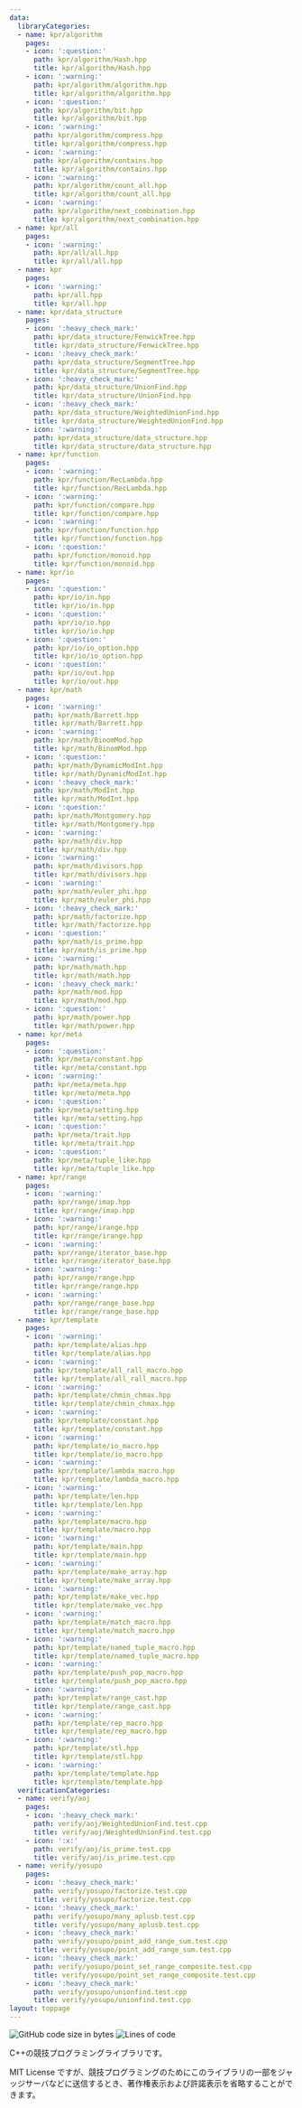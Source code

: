 ```yaml
---
data:
  libraryCategories:
  - name: kpr/algorithm
    pages:
    - icon: ':question:'
      path: kpr/algorithm/Hash.hpp
      title: kpr/algorithm/Hash.hpp
    - icon: ':warning:'
      path: kpr/algorithm/algorithm.hpp
      title: kpr/algorithm/algorithm.hpp
    - icon: ':question:'
      path: kpr/algorithm/bit.hpp
      title: kpr/algorithm/bit.hpp
    - icon: ':warning:'
      path: kpr/algorithm/compress.hpp
      title: kpr/algorithm/compress.hpp
    - icon: ':warning:'
      path: kpr/algorithm/contains.hpp
      title: kpr/algorithm/contains.hpp
    - icon: ':warning:'
      path: kpr/algorithm/count_all.hpp
      title: kpr/algorithm/count_all.hpp
    - icon: ':warning:'
      path: kpr/algorithm/next_combination.hpp
      title: kpr/algorithm/next_combination.hpp
  - name: kpr/all
    pages:
    - icon: ':warning:'
      path: kpr/all/all.hpp
      title: kpr/all/all.hpp
  - name: kpr
    pages:
    - icon: ':warning:'
      path: kpr/all.hpp
      title: kpr/all.hpp
  - name: kpr/data_structure
    pages:
    - icon: ':heavy_check_mark:'
      path: kpr/data_structure/FenwickTree.hpp
      title: kpr/data_structure/FenwickTree.hpp
    - icon: ':heavy_check_mark:'
      path: kpr/data_structure/SegmentTree.hpp
      title: kpr/data_structure/SegmentTree.hpp
    - icon: ':heavy_check_mark:'
      path: kpr/data_structure/UnionFind.hpp
      title: kpr/data_structure/UnionFind.hpp
    - icon: ':heavy_check_mark:'
      path: kpr/data_structure/WeightedUnionFind.hpp
      title: kpr/data_structure/WeightedUnionFind.hpp
    - icon: ':warning:'
      path: kpr/data_structure/data_structure.hpp
      title: kpr/data_structure/data_structure.hpp
  - name: kpr/function
    pages:
    - icon: ':warning:'
      path: kpr/function/RecLambda.hpp
      title: kpr/function/RecLambda.hpp
    - icon: ':warning:'
      path: kpr/function/compare.hpp
      title: kpr/function/compare.hpp
    - icon: ':warning:'
      path: kpr/function/function.hpp
      title: kpr/function/function.hpp
    - icon: ':question:'
      path: kpr/function/monoid.hpp
      title: kpr/function/monoid.hpp
  - name: kpr/io
    pages:
    - icon: ':question:'
      path: kpr/io/in.hpp
      title: kpr/io/in.hpp
    - icon: ':question:'
      path: kpr/io/io.hpp
      title: kpr/io/io.hpp
    - icon: ':question:'
      path: kpr/io/io_option.hpp
      title: kpr/io/io_option.hpp
    - icon: ':question:'
      path: kpr/io/out.hpp
      title: kpr/io/out.hpp
  - name: kpr/math
    pages:
    - icon: ':warning:'
      path: kpr/math/Barrett.hpp
      title: kpr/math/Barrett.hpp
    - icon: ':warning:'
      path: kpr/math/BinomMod.hpp
      title: kpr/math/BinomMod.hpp
    - icon: ':question:'
      path: kpr/math/DynamicModInt.hpp
      title: kpr/math/DynamicModInt.hpp
    - icon: ':heavy_check_mark:'
      path: kpr/math/ModInt.hpp
      title: kpr/math/ModInt.hpp
    - icon: ':question:'
      path: kpr/math/Montgomery.hpp
      title: kpr/math/Montgomery.hpp
    - icon: ':warning:'
      path: kpr/math/div.hpp
      title: kpr/math/div.hpp
    - icon: ':warning:'
      path: kpr/math/divisors.hpp
      title: kpr/math/divisors.hpp
    - icon: ':warning:'
      path: kpr/math/euler_phi.hpp
      title: kpr/math/euler_phi.hpp
    - icon: ':heavy_check_mark:'
      path: kpr/math/factorize.hpp
      title: kpr/math/factorize.hpp
    - icon: ':question:'
      path: kpr/math/is_prime.hpp
      title: kpr/math/is_prime.hpp
    - icon: ':warning:'
      path: kpr/math/math.hpp
      title: kpr/math/math.hpp
    - icon: ':heavy_check_mark:'
      path: kpr/math/mod.hpp
      title: kpr/math/mod.hpp
    - icon: ':question:'
      path: kpr/math/power.hpp
      title: kpr/math/power.hpp
  - name: kpr/meta
    pages:
    - icon: ':question:'
      path: kpr/meta/constant.hpp
      title: kpr/meta/constant.hpp
    - icon: ':warning:'
      path: kpr/meta/meta.hpp
      title: kpr/meta/meta.hpp
    - icon: ':question:'
      path: kpr/meta/setting.hpp
      title: kpr/meta/setting.hpp
    - icon: ':question:'
      path: kpr/meta/trait.hpp
      title: kpr/meta/trait.hpp
    - icon: ':question:'
      path: kpr/meta/tuple_like.hpp
      title: kpr/meta/tuple_like.hpp
  - name: kpr/range
    pages:
    - icon: ':warning:'
      path: kpr/range/imap.hpp
      title: kpr/range/imap.hpp
    - icon: ':warning:'
      path: kpr/range/irange.hpp
      title: kpr/range/irange.hpp
    - icon: ':warning:'
      path: kpr/range/iterator_base.hpp
      title: kpr/range/iterator_base.hpp
    - icon: ':warning:'
      path: kpr/range/range.hpp
      title: kpr/range/range.hpp
    - icon: ':warning:'
      path: kpr/range/range_base.hpp
      title: kpr/range/range_base.hpp
  - name: kpr/template
    pages:
    - icon: ':warning:'
      path: kpr/template/alias.hpp
      title: kpr/template/alias.hpp
    - icon: ':warning:'
      path: kpr/template/all_rall_macro.hpp
      title: kpr/template/all_rall_macro.hpp
    - icon: ':warning:'
      path: kpr/template/chmin_chmax.hpp
      title: kpr/template/chmin_chmax.hpp
    - icon: ':warning:'
      path: kpr/template/constant.hpp
      title: kpr/template/constant.hpp
    - icon: ':warning:'
      path: kpr/template/io_macro.hpp
      title: kpr/template/io_macro.hpp
    - icon: ':warning:'
      path: kpr/template/lambda_macro.hpp
      title: kpr/template/lambda_macro.hpp
    - icon: ':warning:'
      path: kpr/template/len.hpp
      title: kpr/template/len.hpp
    - icon: ':warning:'
      path: kpr/template/macro.hpp
      title: kpr/template/macro.hpp
    - icon: ':warning:'
      path: kpr/template/main.hpp
      title: kpr/template/main.hpp
    - icon: ':warning:'
      path: kpr/template/make_array.hpp
      title: kpr/template/make_array.hpp
    - icon: ':warning:'
      path: kpr/template/make_vec.hpp
      title: kpr/template/make_vec.hpp
    - icon: ':warning:'
      path: kpr/template/match_macro.hpp
      title: kpr/template/match_macro.hpp
    - icon: ':warning:'
      path: kpr/template/named_tuple_macro.hpp
      title: kpr/template/named_tuple_macro.hpp
    - icon: ':warning:'
      path: kpr/template/push_pop_macro.hpp
      title: kpr/template/push_pop_macro.hpp
    - icon: ':warning:'
      path: kpr/template/range_cast.hpp
      title: kpr/template/range_cast.hpp
    - icon: ':warning:'
      path: kpr/template/rep_macro.hpp
      title: kpr/template/rep_macro.hpp
    - icon: ':warning:'
      path: kpr/template/stl.hpp
      title: kpr/template/stl.hpp
    - icon: ':warning:'
      path: kpr/template/template.hpp
      title: kpr/template/template.hpp
  verificationCategories:
  - name: verify/aoj
    pages:
    - icon: ':heavy_check_mark:'
      path: verify/aoj/WeightedUnionFind.test.cpp
      title: verify/aoj/WeightedUnionFind.test.cpp
    - icon: ':x:'
      path: verify/aoj/is_prime.test.cpp
      title: verify/aoj/is_prime.test.cpp
  - name: verify/yosupo
    pages:
    - icon: ':heavy_check_mark:'
      path: verify/yosupo/factorize.test.cpp
      title: verify/yosupo/factorize.test.cpp
    - icon: ':heavy_check_mark:'
      path: verify/yosupo/many_aplusb.test.cpp
      title: verify/yosupo/many_aplusb.test.cpp
    - icon: ':heavy_check_mark:'
      path: verify/yosupo/point_add_range_sum.test.cpp
      title: verify/yosupo/point_add_range_sum.test.cpp
    - icon: ':heavy_check_mark:'
      path: verify/yosupo/point_set_range_composite.test.cpp
      title: verify/yosupo/point_set_range_composite.test.cpp
    - icon: ':heavy_check_mark:'
      path: verify/yosupo/unionfind.test.cpp
      title: verify/yosupo/unionfind.test.cpp
layout: toppage
---
```

![GitHub code size in bytes](https://img.shields.io/github/languages/code-size/Chipppppppppp/kyopro?style=flat-square)
![Lines of code](https://img.shields.io/tokei/lines/github/Chipppppppppp/kyopro?style=flat-square)

C++の競技プログラミングライブラリです。

MIT License ですが、競技プログラミングのためにこのライブラリの一部をジャッジサーバなどに送信するとき、著作権表示および許諾表示を省略することができます。
